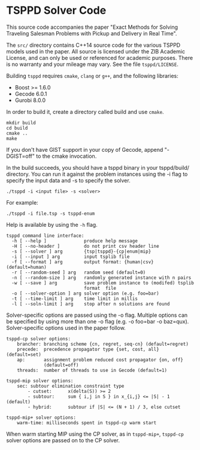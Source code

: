 # TSPPD Solver Code

This source code accompanies the paper "Exact Methods for Solving Traveling
Salesman Problems with Pickup and Delivery in Real Time".

The `src/` directory contains C++14 source code for the various TSPPD models
used in the paper. All source is licensed under the ZIB Academic License, and
can only be used or referenced for academic purposes. There is no warranty and
your mileage may vary. See the file `tsppd/LICENSE`.

Building `tsppd` requires `cmake`, `clang` or `g++`, and the following
libraries:

* Boost >= 1.6.0
* Gecode 6.0.1
* Gurobi 8.0.0

In order to build it, create a directory called build and use `cmake`.

```
mkdir build
cd build
cmake ..
make
```

If you don't have GIST support in your copy of Gecode, append "-DGIST=off" to
the cmake invocation.

In the build succeeds, you should have a tsppd binary in your tsppd/build/
directory. You can run it against the problem instances using the -i flag
to specify the input data and -s to specify the solver.

```
./tsppd -i <input file> -s <solver>
```

For example:

```
./tsppd -i file.tsp -s tsppd-enum
```

Help is available by using the `-h` flag.

```
tsppd command line interface:
  -h [ --help ]              produce help message
  -H [ --no-header ]         do not print csv header line
  -s [ --solver ] arg        {tsp|tsppd}-{cp|enum|mip}
  -i [ --input ] arg         input tsplib file
  -f [ --format ] arg        output format: {human|csv} (default=human)
  -r [ --random-seed ] arg   random seed (default=0)
  -n [ --random-size ] arg   randomly generated instance with n pairs
  -w [ --save ] arg          save problem instance to (modifed) tsplib
                             format  file
  -o [ --solver-option ] arg solver option (e.g. foo=bar)
  -t [ --time-limit ] arg    time limit in millis
  -l [ --soln-limit ] arg    stop after n solutions are found
```

Solver-specific options are passed using the -o flag. Multiple options can be
specified by using more than one -o flag (e.g. -o foo=bar -o baz=qux).
Solver-specific options used in the paper follow.

```
tsppd-cp solver options:
    brancher: branching scheme {cn, regret, seq-cn} (default=regret)
    precede:  precedence propagator type {set, cost, all} (default=set)
    ap:       assignment problem reduced cost propagator {on, off}
              (default=off)
    threads:  number of threads to use in Gecode (default=1)

tsppd-mip solver options:
    sec: subtour elimination constraint type
        - cutset:      x(delta(S)) >= 2
        - subtour:     sum { i,j in S } in x_{i,j} <= |S| - 1 (default)
        - hybrid:      subtour if |S| <= (N + 1) / 3, else cutset

tsppd-mip+ solver options:
    warm-time: milliseconds spent in tsppd-cp warm start
```

When warm starting MIP using the CP solver, as in `tsppd-mip+`, `tsppd-cp`
solver options are passed on to the CP solver.
